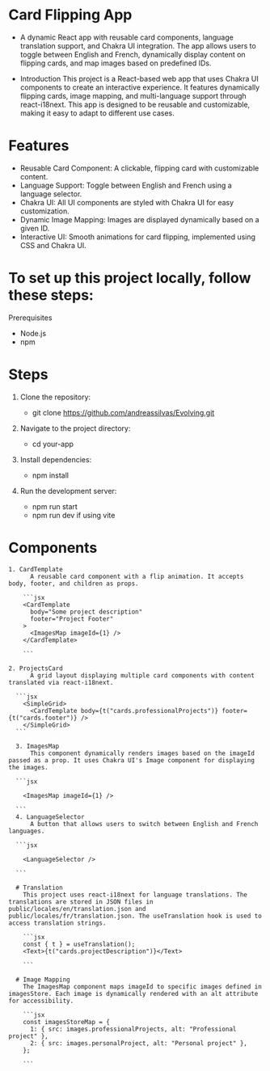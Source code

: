 # Card Flipping App

- A dynamic React app with reusable card components, language translation support, and Chakra UI integration. The app allows users to toggle between English and French, dynamically display content on flipping cards, and map images based on predefined IDs.

- Introduction
  This project is a React-based web app that uses Chakra UI components to create an interactive experience. It features dynamically flipping cards, image mapping, and multi-language support through react-i18next. This app is designed to be reusable and customizable, making it easy to adapt to different use cases.

# Features

- Reusable Card Component: A clickable, flipping card with customizable content.
- Language Support: Toggle between English and French using a language selector.
- Chakra UI: All UI components are styled with Chakra UI for easy customization.
- Dynamic Image Mapping: Images are displayed dynamically based on a given ID.
- Interactive UI: Smooth animations for card flipping, implemented using CSS and Chakra UI.

# To set up this project locally, follow these steps:

Prerequisites

- Node.js
- npm

# Steps

1. Clone the repository:

   - git clone https://github.com/andreassilvas/Evolving.git

2. Navigate to the project directory:

   - cd your-app

3. Install dependencies:

   - npm install

4. Run the development server:

   - npm run start
   - npm run dev if using vite

# Components

    1. CardTemplate
          A reusable card component with a flip animation. It accepts body, footer, and children as props.

        ```jsx
        <CardTemplate
          body="Some project description"
          footer="Project Footer"
        >
          <ImagesMap imageId={1} />
        </CardTemplate>

        ```

    2. ProjectsCard
          A grid layout displaying multiple card components with content translated via react-i18next.

      ```jsx
        <SimpleGrid>
          <CardTemplate body={t("cards.professionalProjects")} footer={t("cards.footer")} />
        </SimpleGrid>
      ```

      3. ImagesMap
          This component dynamically renders images based on the imageId passed as a prop. It uses Chakra UI's Image component for displaying the images.

      ```jsx

        <ImagesMap imageId={1} />

      ```
      4. LanguageSelector
          A button that allows users to switch between English and French languages.

      ```jsx

        <LanguageSelector />

      ```

      # Translation
        This project uses react-i18next for language translations. The translations are stored in JSON files in public/locales/en/translation.json and public/locales/fr/translation.json. The useTranslation hook is used to access translation strings.

        ```jsx
        const { t } = useTranslation();
        <Text>{t("cards.projectDescription")}</Text>

        ```

      # Image Mapping
        The ImagesMap component maps imageId to specific images defined in imagesStore. Each image is dynamically rendered with an alt attribute for accessibility.

        ```jsx
        const imagesStoreMap = {
          1: { src: images.professionalProjects, alt: "Professional project" },
          2: { src: images.personalProject, alt: "Personal project" },
        };

        ```
